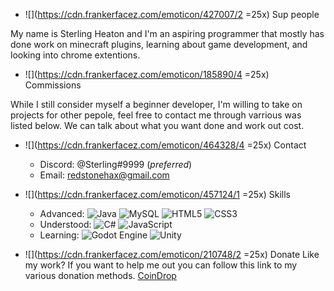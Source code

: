 


- ![](https://cdn.frankerfacez.com/emoticon/427007/2 =25x) Sup people

My name is Sterling Heaton and I'm an aspiring programmer that mostly has done work on minecraft plugins, learning about game development, and looking into chrome extentions.

- ![](https://cdn.frankerfacez.com/emoticon/185890/4 =25x) Commissions

While I still consider myself a beginner developer, I'm willing to take on projects for other pepole, feel free to contact me through varrious was listed below. We can talk about what you want done and work out cost. 

- ![](https://cdn.frankerfacez.com/emoticon/464328/4 =25x) Contact

   - Discord: @Sterling#9999 (*preferred*)
   - Email: redstonehax@gmail.com

- ![](https://cdn.frankerfacez.com/emoticon/457124/1 =25x) Skills
	- Advanced:
			<img alt="Java" src="https://img.shields.io/badge/java-%23ED8B00.svg?style=for-the-badge&logo=java&logoColor=white"/> <img alt="MySQL" src="https://img.shields.io/badge/mysql-%2300f.svg?style=for-the-badge&logo=mysql&logoColor=white"/> <img alt="HTML5" src="https://img.shields.io/badge/html5-%23E34F26.svg?style=for-the-badge&logo=html5&logoColor=white"/> <img alt="CSS3" src="https://img.shields.io/badge/css3-%231572B6.svg?style=for-the-badge&logo=css3&logoColor=white"/>
	- Understood:
			<img alt="C#" src="https://img.shields.io/badge/c%23-%23239120.svg?style=for-the-badge&logo=c-sharp&logoColor=white"/> <img alt="JavaScript" src="https://img.shields.io/badge/javascript-%23323330.svg?style=for-the-badge&logo=javascript&logoColor=%23F7DF1E"/>
	- Learning:
			<img alt="Godot Engine" src="https://img.shields.io/badge/GODOT-%23FFFFFF.svg?style=for-the-badge&logo=godot-engine"/> <img alt="Unity" src="https://img.shields.io/badge/unity-%23000000.svg?style=for-the-badge&logo=unity&logoColor=white"/>
- ![](https://cdn.frankerfacez.com/emoticon/210748/2 =25x) Donate
Like my work? If you want to help me out you can follow this link to my various donation methods.
[CoinDrop](https://coindrop.to/sterlingheaton)

<!---
SterlingHeaton/SterlingHeaton is a ✨ special ✨ repository because its `README.md` (this file) appears on your GitHub profile.
You can click the Preview link to take a look at your changes.
--->
